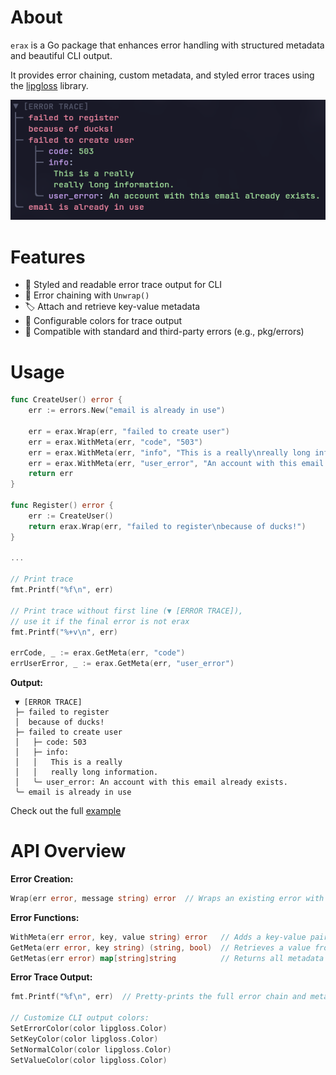 # About

`erax` is a Go package that enhances error handling with structured metadata and beautiful CLI output.

It provides error chaining, custom metadata, and styled error traces using the [lipgloss](https://github.com/charmbracelet/lipgloss) library.

![image](https://github.com/DangeL187/erax/blob/main/img/demo.png)

# Features

- 🌈 Styled and readable error trace output for CLI
- 🔗 Error chaining with `Unwrap()`
- 🏷️ Attach and retrieve key-value metadata
- 🎨 Configurable colors for trace output
- 🔄 Compatible with standard and third-party errors (e.g., pkg/errors)

# Usage

```go
func CreateUser() error {
    err := errors.New("email is already in use")

    err = erax.Wrap(err, "failed to create user")
    err = erax.WithMeta(err, "code", "503")
    err = erax.WithMeta(err, "info", "This is a really\nreally long information.")
    err = erax.WithMeta(err, "user_error", "An account with this email already exists.")
    return err
}

func Register() error {
    err := CreateUser()
    return erax.Wrap(err, "failed to register\nbecause of ducks!")
}

...

// Print trace
fmt.Printf("%f\n", err)

// Print trace without first line (▼ [ERROR TRACE]),
// use it if the final error is not erax
fmt.Printf("%+v\n", err)

errCode, _ := erax.GetMeta(err, "code")
errUserError, _ := erax.GetMeta(err, "user_error")
```
**Output:**
```
 ▼ [ERROR TRACE]
 ├─ failed to register
 │  because of ducks!
 ├─ failed to create user
 │   ├─ code: 503
 │   ├─ info: 
 │   │   This is a really
 │   │   really long information.
 │   ╰─ user_error: An account with this email already exists.
 ╰─ email is already in use
```

Check out the full [example](https://github.com/DangeL187/erax/blob/main/examples/main.go)

# API Overview

**Error Creation:**
```go
Wrap(err error, message string) error  // Wraps an existing error with an additional message
```

**Error Functions:**
```go
WithMeta(err error, key, value string) error   // Adds a key-value pair to the error's metadata
GetMeta(err error, key string) (string, bool)  // Retrieves a value from the error's metadata by key (recursively)
GetMetas(err error) map[string]string          // Returns all metadata from the error as a map
```

**Error Trace Output:**
```go
fmt.Printf("%f\n", err)  // Pretty-prints the full error chain and metadata

// Customize CLI output colors:
SetErrorColor(color lipgloss.Color)
SetKeyColor(color lipgloss.Color)
SetNormalColor(color lipgloss.Color)
SetValueColor(color lipgloss.Color)
```
